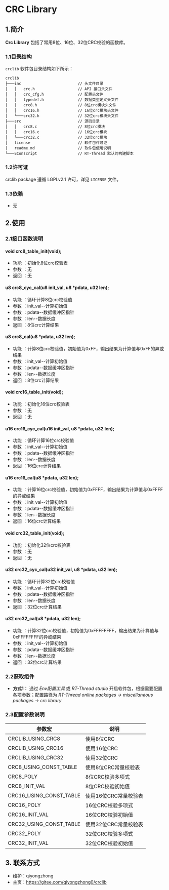 ﻿# CRC Library

## 1.简介

**Crc Library** 包括了常用8位、16位、32位CRC校验的函数库。

### 1.1目录结构

`crclib` 软件包目录结构如下所示：

``` 
crclib
├───inc                         // 头文件目录
│   │   crc.h                   // API 接口头文件
│   │   crc_cfg.h               // 配置头文件
│   │   typedef.h               // 数据类型定义头文件
│   │   crc8.h                  // 8位crc模块头文件
│   │   crc16.h                 // 16位crc模块头文件
│   └───crc32.h                 // 32位crc模块头文件
├───src                         // 源码目录
│   │   crc8.c                  // 8位crc模块
│   │   crc16.c                 // 16位crc模块
│   └───crc32.c                 // 32位crc模块
│   license                     // 软件包许可证
│   readme.md                   // 软件包使用说明
└───SConscript                  // RT-Thread 默认的构建脚本
```

### 1.2许可证

crclib package 遵循 LGPLv2.1 许可，详见 `LICENSE` 文件。

### 1.3依赖

- 无

## 2.使用

### 2.1接口函数说明

####  void crc8_table_init(void);
- 功能 ：初始化8位crc校验表
- 参数 ：无
- 返回 ：无

####  u8 crc8_cyc_cal(u8 init_val, u8 *pdata, u32 len);
- 功能 ：循环计算8位crc校验值
- 参数 ：init_val--计算初始值
- 参数 ：pdata--数据缓冲区指针
- 参数 ：len--数据长度
- 返回 ：8位crc计算结果

####  u8 crc8_cal(u8 *pdata, u32 len);
- 功能 ：计算8位crc校验值，初始值为0xFF，输出结果为计算值与0xFF的异或结果
- 参数 ：init_val--计算初始值
- 参数 ：pdata--数据缓冲区指针
- 参数 ：len--数据长度
- 返回 ：8位crc计算结果

####  void crc16_table_init(void);
- 功能 ：初始化16位crc校验表
- 参数 ：无
- 返回 ：无

####  u16 crc16_cyc_cal(u16 init_val, u8 *pdata, u32 len);
- 功能 ：循环计算16位crc校验值
- 参数 ：init_val--计算初始值
- 参数 ：pdata--数据缓冲区指针
- 参数 ：len--数据长度
- 返回 ：16位crc计算结果

####  u16 crc16_cal(u8 *pdata, u32 len);
- 功能 ：计算16位crc校验值，初始值为0xFFFF，输出结果为计算值与0xFFFF的异或结果
- 参数 ：init_val--计算初始值
- 参数 ：pdata--数据缓冲区指针
- 参数 ：len--数据长度
- 返回 ：16位crc计算结果

####  void crc32_table_init(void);
- 功能 ：初始化32位crc校验表
- 参数 ：无
- 返回 ：无

####  u32 crc32_cyc_cal(u32 init_val, u8 *pdata, u32 len);
- 功能 ：循环计算32位crc校验值
- 参数 ：init_val--计算初始值
- 参数 ：pdata--数据缓冲区指针
- 参数 ：len--数据长度
- 返回 ：32位crc计算结果

####  u32 crc32_cal(u8 *pdata, u32 len);
- 功能 ：计算32位crc校验值，初始值为0xFFFFFFFF，输出结果为计算值与0xFFFFFFFF的异或结果
- 参数 ：init_val--计算初始值
- 参数 ：pdata--数据缓冲区指针
- 参数 ：len--数据长度
- 返回 ：32位crc计算结果

### 2.2获取组件

- **方式1：**
通过 *Env配置工具* 或 *RT-Thread studio* 开启软件包，根据需要配置各项参数；配置路径为 *RT-Thread online packages -> miscellaneous packages -> crc library* 


### 2.3配置参数说明

| 参数宏 | 说明 |
| ---- | ---- |
| CRCLIB_USING_CRC8 		| 使用8位CRC
| CRCLIB_USING_CRC16 		| 使用16位CRC
| CRCLIB_USING_CRC32 		| 使用32位CRC
| CRC8_USING_CONST_TABLE 	| 使用8位CRC常量校验表
| CRC8_POLY 			    | 8位CRC校验多项式
| CRC8_INIT_VAL 			| 8位CRC校验初始值
| CRC16_USING_CONST_TABLE 	| 使用16位CRC常量校验表
| CRC16_POLY 			    | 16位CRC校验多项式
| CRC16_INIT_VAL 			| 16位CRC校验初始值
| CRC32_USING_CONST_TABLE 	| 使用32位CRC常量校验表
| CRC32_POLY 			    | 32位CRC校验多项式
| CRC32_INIT_VAL 			| 32位CRC校验初始值

## 3. 联系方式

* 维护：qiyongzhong
* 主页：https://gitee.com/qiyongzhong0/crclib


